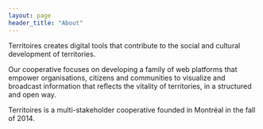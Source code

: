 ```yaml
---
layout: page
header_title: "About"
---
```


Territoires creates digital tools that contribute to the social and cultural development of territories.

Our cooperative focuses on developing a family of web platforms that empower organisations, citizens and communities to visualize and broadcast  information that reflects the vitality of territories, in a structured and open way.

Territoires is a multi-stakeholder cooperative founded in Montréal in the fall of 2014.